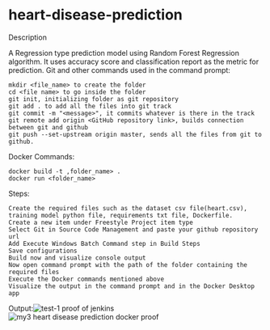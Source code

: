 # heart-disease-prediction
Description

A Regression type prediction model using Random Forest Regression algorithm. It uses accuracy score and classification report as the metric for prediction.
Git and other commands used in the command prompt:

    mkdir <file_name> to create the folder
    cd <file name> to go inside the folder
    git init, initializing folder as git repository
    git add . to add all the files into git track
    git commit -m "<message>", it commits whatever is there in the track
    git remote add origin <GitHub repository link>, builds connection between git and github
    git push --set-upstream origin master, sends all the files from git to github.

Docker Commands:

    docker build -t ,folder_name> .
    docker run <folder_name>

Steps:

    Create the required files such as the dataset csv file(heart.csv), training model python file, requirements txt file, Dockerfile.
    Create a new item under Freestyle Project item type
    Select Git in Source Code Management and paste your github repository url
    Add Execute Windows Batch Command step in Build Steps
    Save configurations
    Build now and visualize console output
    Now open command prompt with the path of the folder containing the required files
    Execute the Docker commands mentioned above
    Visualize the output in the command prompt and in the Docker Desktop app

Output:![test-1 proof of jenkins](https://github.com/user-attachments/assets/f42ea8f4-cc8a-49a0-97fb-b2b1f6faf088)
![my3 heart disease prediction docker proof](https://github.com/user-attachments/assets/d7c513ec-dcaf-4c5d-aee3-46131c277e9b)

